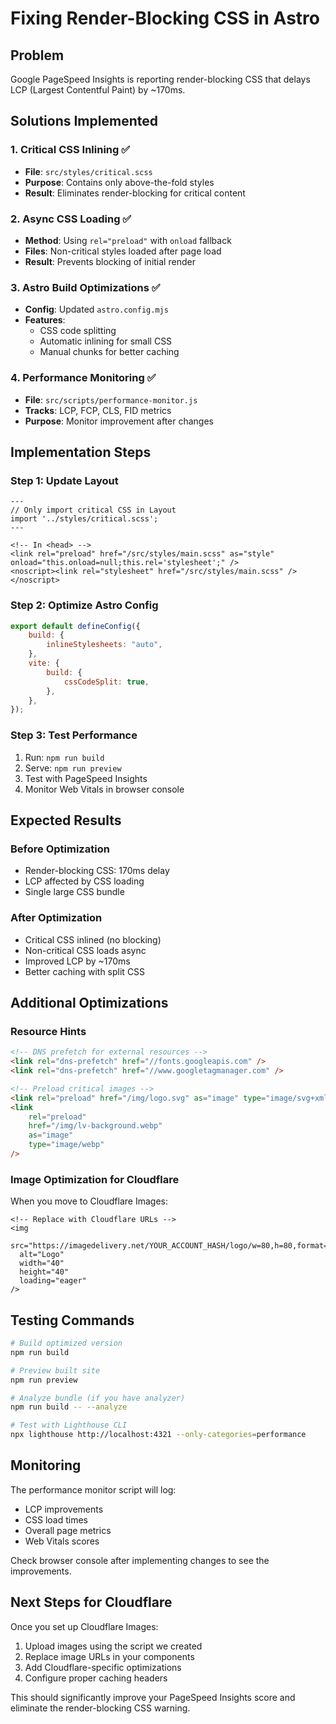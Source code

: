 # Fixing Render-Blocking CSS in Astro

## Problem

Google PageSpeed Insights is reporting render-blocking CSS that delays LCP (Largest Contentful Paint) by ~170ms.

## Solutions Implemented

### 1. Critical CSS Inlining ✅

- **File**: `src/styles/critical.scss`
- **Purpose**: Contains only above-the-fold styles
- **Result**: Eliminates render-blocking for critical content

### 2. Async CSS Loading ✅

- **Method**: Using `rel="preload"` with `onload` fallback
- **Files**: Non-critical styles loaded after page load
- **Result**: Prevents blocking of initial render

### 3. Astro Build Optimizations ✅

- **Config**: Updated `astro.config.mjs`
- **Features**:
  - CSS code splitting
  - Automatic inlining for small CSS
  - Manual chunks for better caching

### 4. Performance Monitoring ✅

- **File**: `src/scripts/performance-monitor.js`
- **Tracks**: LCP, FCP, CLS, FID metrics
- **Purpose**: Monitor improvement after changes

## Implementation Steps

### Step 1: Update Layout

```astro
---
// Only import critical CSS in Layout
import '../styles/critical.scss';
---

<!-- In <head> -->
<link rel="preload" href="/src/styles/main.scss" as="style" onload="this.onload=null;this.rel='stylesheet';" />
<noscript><link rel="stylesheet" href="/src/styles/main.scss" /></noscript>
```

### Step 2: Optimize Astro Config

```javascript
export default defineConfig({
	build: {
		inlineStylesheets: "auto",
	},
	vite: {
		build: {
			cssCodeSplit: true,
		},
	},
});
```

### Step 3: Test Performance

1. Run: `npm run build`
2. Serve: `npm run preview`
3. Test with PageSpeed Insights
4. Monitor Web Vitals in browser console

## Expected Results

### Before Optimization

- Render-blocking CSS: 170ms delay
- LCP affected by CSS loading
- Single large CSS bundle

### After Optimization

- Critical CSS inlined (no blocking)
- Non-critical CSS loads async
- Improved LCP by ~170ms
- Better caching with split CSS

## Additional Optimizations

### Resource Hints

```html
<!-- DNS prefetch for external resources -->
<link rel="dns-prefetch" href="//fonts.googleapis.com" />
<link rel="dns-prefetch" href="//www.googletagmanager.com" />

<!-- Preload critical images -->
<link rel="preload" href="/img/logo.svg" as="image" type="image/svg+xml" />
<link
	rel="preload"
	href="/img/lv-background.webp"
	as="image"
	type="image/webp"
/>
```

### Image Optimization for Cloudflare

When you move to Cloudflare Images:

```astro
<!-- Replace with Cloudflare URLs -->
<img
  src="https://imagedelivery.net/YOUR_ACCOUNT_HASH/logo/w=80,h=80,format=webp"
  alt="Logo"
  width="40"
  height="40"
  loading="eager"
/>
```

## Testing Commands

```bash
# Build optimized version
npm run build

# Preview built site
npm run preview

# Analyze bundle (if you have analyzer)
npm run build -- --analyze

# Test with Lighthouse CLI
npx lighthouse http://localhost:4321 --only-categories=performance
```

## Monitoring

The performance monitor script will log:

- LCP improvements
- CSS load times
- Overall page metrics
- Web Vitals scores

Check browser console after implementing changes to see the improvements.

## Next Steps for Cloudflare

Once you set up Cloudflare Images:

1. Upload images using the script we created
2. Replace image URLs in your components
3. Add Cloudflare-specific optimizations
4. Configure proper caching headers

This should significantly improve your PageSpeed Insights score and eliminate the render-blocking CSS warning.
